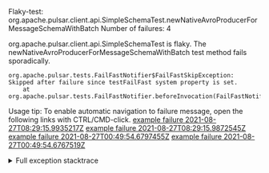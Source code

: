         
Flaky-test: org.apache.pulsar.client.api.SimpleSchemaTest.newNativeAvroProducerForMessageSchemaWithBatch
Number of failures: 4

org.apache.pulsar.client.api.SimpleSchemaTest is flaky. The newNativeAvroProducerForMessageSchemaWithBatch test method fails sporadically.

```
org.apache.pulsar.tests.FailFastNotifier$FailFastSkipException: Skipped after failure since testFailFast system property is set.
	at org.apache.pulsar.tests.FailFastNotifier.beforeInvocation(FailFastNotifier.java:88)

```

Usage tip: To enable automatic navigation to failure message, open the following links with CTRL/CMD-click.
[example failure 2021-08-27T08:29:15.9935217Z](https://github.com/apache/pulsar/runs/3441181143?check_suite_focus=true#step:9:1038)
[example failure 2021-08-27T08:29:15.9872545Z](https://github.com/apache/pulsar/runs/3441181143?check_suite_focus=true#step:9:1034)
[example failure 2021-08-27T00:49:54.6797455Z](https://github.com/apache/pulsar/runs/3438608157?check_suite_focus=true#step:9:1034)
[example failure 2021-08-27T00:49:54.6767519Z](https://github.com/apache/pulsar/runs/3438608157?check_suite_focus=true#step:9:1030)


<details>
<summary>Full exception stacktrace</summary>
<code><pre>
org.apache.pulsar.tests.FailFastNotifier$FailFastSkipException: Skipped after failure since testFailFast system property is set.
	at org.apache.pulsar.tests.FailFastNotifier.beforeInvocation(FailFastNotifier.java:88)

</pre></code>
</details>

